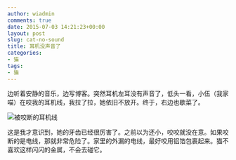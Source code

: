 ```yaml
---
author: wiadmin
comments: true
date: 2015-07-03 14:21:23+00:00
layout: post
slug: cat-no-sound
title: 耳机没声音了
categories:
- 猫
tags:
- 猫
---
```


边听着安静的音乐，边写博客。突然耳机左耳没有声音了，低头一看，小伍（我家喵）在咬我的耳机线，我拉了拉，她依旧不放开。终于，右边也歇菜了。

![被咬断的耳机线](https://res.cloudinary.com/lpmqxk4nr/image/upload/v1473576497/E70ADE92-0E7E-4ACB-A34C-435CECC28523_jektgx.png)

这是我才意识到，她的牙齿已经很厉害了。之前以为还小，咬咬就没在意。如果咬断的是电线，那就非常危险了。家里的外漏的电线，最好咬用铝箔包裹起来。猫不喜欢这样闪闪的金属，不会去碰它。

